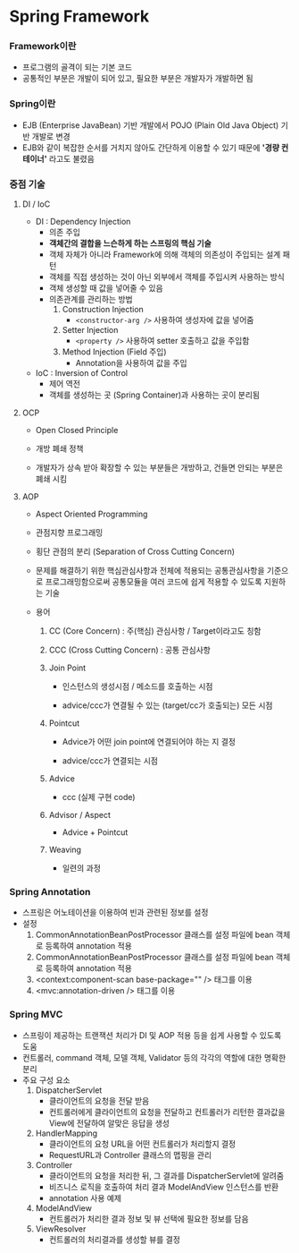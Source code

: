 # Spring Framework

### Framework이란

- 프로그램의 골격이 되는 기본 코드
- 공통적인 부분은 개발이 되어 있고, 필요한 부분은 개발자가 개발하면 됨

### Spring이란

- EJB (Enterprise JavaBean) 기반 개발에서 POJO (Plain Old Java Object) 기반 개발로 변경
- EJB와 같이 복잡한 순서를 거치지 않아도 간단하게 이용할 수 있기 때문에 **'경량 컨테이너'** 라고도 불렸음

### 중점 기술

1. DI / IoC

   - DI : Dependency Injection
     - 의존 주입
     - **객체간의 결합을 느슨하게 하는 스프링의 핵심 기술**
     - 객체 자체가 아니라 Framework에 의해 객체의 의존성이 주입되는 설계 패턴
     - 객체를 직접 생성하는 것이 아닌 외부에서 객체를 주입시켜 사용하는 방식
     - 객체 생성할 때 값을 넣어줄 수 있음
     - 의존관계를 관리하는 방법
       1. Construction Injection
          - `<constructor-arg />` 사용하여 생성자에 값을 넣어줌
       2. Setter Injection
          - `<property />` 사용하여 setter 호출하고 값을 주입함
       3. Method Injection (Field 주입)
          - Annotation을 사용하여 값을 주입
   - IoC : Inversion of Control
     - 제어 역전
     - 객체를 생성하는 곳 (Spring Container)과 사용하는 곳이 분리됨

2. OCP

   - Open Closed Principle

   - 개방 폐쇄 정책
   - 개발자가 상속 받아 확장할 수 있는 부분들은 개방하고, 건들면 안되는 부분은 폐쇄 시킴

3. AOP

   - Aspect Oriented Programming

   - 관점지향 프로그래밍

   - 횡단 관점의 분리 (Separation of Cross Cutting Concern)

   - 문제를 해결하기 위한 핵심관심사항과 전체에 적용되는 공통관심사항을 기준으로 프로그래밍함으로써 공통모듈을 여러 코드에 쉽게 적용할 수 있도록 지원하는 기술

   - 용어

     1. CC (Core Concern) : 주(핵심) 관심사항 / Target이라고도 칭함

     2. CCC (Cross Cutting Concern) : 공통 관심사항

     3. Join Point

        - 인스턴스의 생성시점 / 메소드를 호출하는 시점

        - advice/ccc가 연결될 수 있는 (target/cc가 호출되는) 모든 시점

     4. Pointcut

        - Advice가 어떤 join point에 연결되어야 하는 지 결정

        - advice/ccc가 연결되는 시점

     5. Advice
        - ccc (실제 구현 code)

     6. Advisor / Aspect
        - Advice + Pointcut

     7. Weaving
        - 일련의 과정

### Spring Annotation

- 스프링은 어노테이션을 이용하여 빈과 관련된 정보를 설정
- 설정
  1. CommonAnnotationBeanPostProcessor 클래스를 설정 파일에 bean 객체로 등록하여 annotation 적용
  2. CommonAnnotationBeanPostProcessor 클래스를 설정 파일에 bean 객체로 등록하여 annotation 적용
  3. <context:component-scan base-package="" /> 태그를 이용
  4. <mvc:annotation-driven /> 태그를 이용

### Spring MVC

- 스프링이 제공하는 트랜잭션 처리가 DI 및 AOP 적용 등을 쉽게 사용할 수 있도록 도움
- 컨트롤러, command 객체, 모델 객체, Validator 등의 각각의 역할에 대한 명확한 분리
- 주요 구성 요소
  1. DispatcherServlet
     - 클라이언트의 요청을 전달 받음
     - 컨트롤러에게 클라이언트의 요청을 전달하고 컨트롤러가 리턴한 결과값을 View에 전달하여 알맞은 응답을 생성
  2. HandlerMapping
     - 클라이언트의 요청 URL을 어떤 컨트롤러가 처리할지 결정
     - RequestURL과 Controller 클래스의 맵핑을 관리
  3. Controller
     - 클라이언트의 요청을 처리한 뒤, 그 결과를 DispatcherServlet에 알려줌
     - 비즈니스 로직을 호출하여 처리 결과 ModelAndView 인스턴스를 반환
     - annotation 사용 예제
  4. ModelAndView
     - 컨트롤러가 처리한 결과 정보 및 뷰 선택에 필요한 정보를 담음
  5. ViewResolver
     - 컨트롤러의 처리결과를 생성할 뷰를 결정

